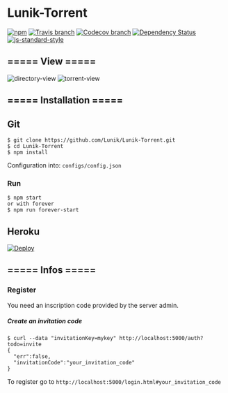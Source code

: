 # Lunik-Torrent
[![npm](https://img.shields.io/npm/v/lunik-torrent.svg)](https://www.npmjs.com/package/lunik-torrent)
[![Travis branch](https://img.shields.io/travis/Lunik/Lunik-Torrent/master.svg)](https://travis-ci.org/Lunik/Lunik-Torrent)
[![Codecov branch](https://img.shields.io/codecov/c/github/Lunik/Lunik-Torrent/master.svg)](https://codecov.io/gh/Lunik/Lunik-Torrent)
[![Dependency Status](https://gemnasium.com/badges/github.com/Lunik/Lunik-Torrent.svg)](https://gemnasium.com/github.com/Lunik/Lunik-Torrent)
[![js-standard-style](https://img.shields.io/badge/code%20style-standard-brightgreen.svg)](http://standardjs.com/)

## ===== View =====
![directory-view](https://puu.sh/qr53g/de79e3ea37.png)
![torrent-view](https://puu.sh/qr511/826c4c4019.png)

## ===== Installation =====
## Git

```
$ git clone https://github.com/Lunik/Lunik-Torrent.git
$ cd Lunik-Torrent
$ npm install
```

Configuration into: `configs/config.json`


### Run

```
$ npm start
or with forever
$ npm run forever-start
```

## Heroku
[![Deploy](https://www.herokucdn.com/deploy/button.svg)](https://heroku.com/deploy?template=https://github.com/Lunik/Lunik-Torrent)

## ===== Infos =====
### Register

You need an inscription code provided by the server admin.

##### Create an invitation code
```
$ curl --data "invitationKey=mykey" http://localhost:5000/auth?todo=invite
{
  "err":false,
  "invitationCode":"your_invitation_code"
}
```
To register go to `http://localhost:5000/login.html#your_invitation_code`

